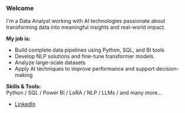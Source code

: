 ### Welcome

I'm a Data Analyst working with AI technologies passionate about transforming data into meaningful insights and real-world impact.

**My job is:**  
- Build complete data pipelines using Python, SQL, and BI tools  
- Develop NLP solutions and fine-tune transformer models 
- Analyze large-scale datasets 
- Apply AI techniques to improve performance and support decision-making

**Skills & Tools:**  
Python / SQL / Power BI / LoRA / NLP / LLMs / and many more...

- [LinkedIn](https://www.linkedin.com/in/99i) 